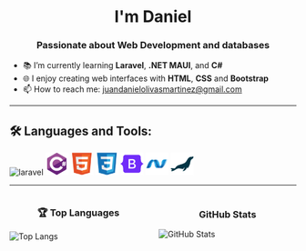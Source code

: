 <h1 align="center">I'm Daniel</h1>
<h3 align="center">Passionate about Web Development and databases</h3>

- 📚 I’m currently learning **Laravel**, **.NET MAUI**, and **C#**
- 🌐 I enjoy creating web interfaces with **HTML**, **CSS** and **Bootstrap** 
- 📫 How to reach me: [juandanielolivasmartinez@gmail.com](mailto:juandanielolivasmartinez@gmail.com)

---

## 🛠️ Languages and Tools:

<p>
  <img src="https://cdn.worldvectorlogo.com/logos/laravel-2.svg" alt="laravel" width="40"/>
  <img src="https://raw.githubusercontent.com/devicons/devicon/master/icons/csharp/csharp-original.svg" alt="csharp" width="40"/>
  <img src="https://raw.githubusercontent.com/devicons/devicon/master/icons/html5/html5-original.svg" alt="html5" width="40"/>
  <img src="https://raw.githubusercontent.com/devicons/devicon/master/icons/css3/css3-original.svg" alt="css3" width="40"/>
  <img src="https://raw.githubusercontent.com/devicons/devicon/master/icons/bootstrap/bootstrap-plain.svg" alt="bootstrap" width="40"/>
  <img src="https://raw.githubusercontent.com/devicons/devicon/master/icons/dot-net/dot-net-original.svg" alt="dotnet" width="40"/>
  <img src="https://raw.githubusercontent.com/devicons/devicon/master/icons/mariadb/mariadb-original.svg" alt="mariadb" width="40"/>
</p>

---
<div style="display: flex; justify-content: space-between; gap: 20px; align-items: center;">
  <div style="width: 48%;">
    <h3 align="center">🏆 Top Languages</h3>
    <img src="https://github-readme-stats.vercel.app/api/top-langs/?username=DhanielOlivazz&layout=compact&langs_count=10" alt="Top Langs" />
  </div>
  <div style="width: 48%;">
    <h3 align="center">GitHub Stats</h3>
    <img src="https://github-readme-stats.vercel.app/api?username=DhanielOlivazz&show_icons=true&count_private=true&theme=dark" alt="GitHub Stats" />
  </div>
</div>
